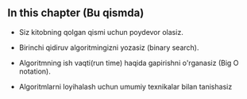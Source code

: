 ## In this chapter (Bu qismda) 

 - Siz kitobning qolgan qismi uchun poydevor olasiz.

 - Birinchi qidiruv algoritmingizni yozasiz (binary search).

 - Algoritmning ish vaqti(run time) haqida gapirishni o'rganasiz (Big O notation).

 - Algoritmlarni loyihalash uchun umumiy texnikalar bilan tanishasiz